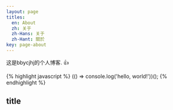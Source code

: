 ```yaml
---
layout: page
titles:
  en: About
  zh: 关于
  zh-Hans: 关于
  zh-Hant: 關於
key: page-about
---
```


这是bbycjhj的个人博客. :+1:

{% highlight javascript %}
(() => console.log('hello, world!'))();
{% endhighlight %}

## title

